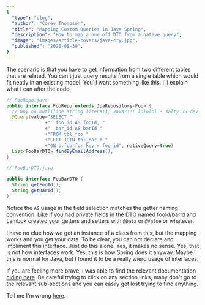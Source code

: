 ```yaml
---
{
  "type": "blog",
  "author": "Corey Thompson",
  "title": "Mapping Custom Queries in Java Spring",
  "description": "How to map a one off DTO from a native query",
  "image": "images/article-covers/java-cry.jpg",
  "published": "2020-08-30",
}
---
```


The scenario is that you have to get information from two different tables that are related. You can't just query results from a single table which would fit neatly in an existing model. You'll want something like this. I'll explain what I can after the code.

```java
// FooRepo.java
public interface FooRepo extends JpaRepository<Foo> {
  // Why no mutliline string literals, Java?!!! lololol - salty JS dev
  @Query(value="SELECT "
              +"  foo_id AS fooId, "
              +"  bar_id AS barId "
              +"FROM tbl_foo "
              +"LEFT JOIN tbl_bar b "
              +"ON b.foo_for_key = foo_id", nativeQuery=true)
  List<FooBarDTO> findByEmailAddress();
}

// FooBarDTO.java

public interface FooBarDTO {
  String getFooId();
  String getBarId();
}
```

Notice the `AS` usage in the field selection matches the getter naming convention. Like if you had private fields in the DTO named fooId/barId and Lambok created your getters and setters with `@Data` or `@Value` or whatever.

I have no clue how we get an instance of a class from this, but the mapping works and you get your data. To be clear, you can not declare and impliment this interface. Just do this alone. Yes, it makes no sense. Yes, that is not how interfaces work. Yes, this is how Spring does it anyway. Maybe this is normal for Java, but I found it to be a really wierd usage of interfaces.

If you are feeling more brave, I was able to find the relevant documentation [hiding here](https://docs.spring.io/spring-data/jpa/docs/current/reference/html/#projections). Be careful trying to click on any section links, many don't go to the relevant sub-sections and you can easily get lost trying to find anything.

Tell me I'm wrong [here](https://twitter.com/confusingbits).